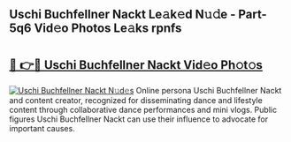 ## Uschi Buchfellner Nackt Le𝚊k𝚎d N𝚞𝚍e - Part-5q6 Vid𝚎o Photos Le𝚊ks rpnfs

# <h2><a href="http://fb50jbc.evod.top/?m=Uschi+Buchfellner+Nackt">🔗 👉🔴 Uschi Buchfellner Nackt Vid𝚎o Ph𝚘t𝚘s</a></h2>

[![Uschi Buchfellner Nackt N𝚞d𝚎s](https://i.imgur.com/8V9OHl7.gif)](http://fb50jbc.evod.top/?m=Uschi+Buchfellner+Nackt)
Online persona Uschi Buchfellner Nackt and content creator, recognized for disseminating dance and lifestyle content through collaborative dance performances and mini vlogs. Public figures Uschi Buchfellner Nackt can use their influence to advocate for important causes. 
